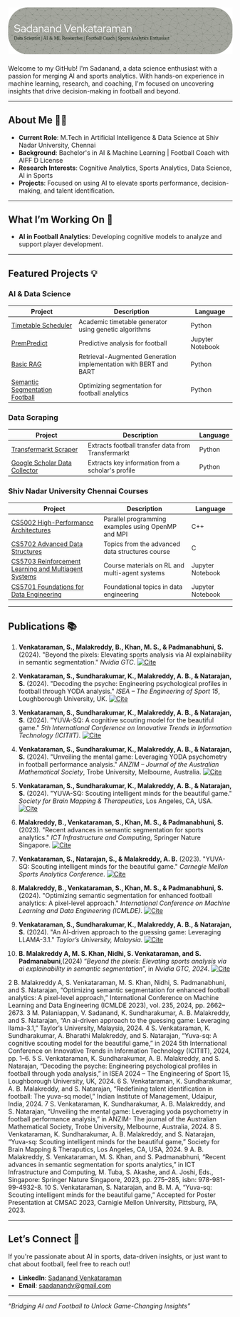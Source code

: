 ![Header](./github-header-image3.png)
---

Welcome to my GitHub! I'm Sadanand, a data science enthusiast with a passion for merging AI and sports analytics. With hands-on experience in machine learning, research, and coaching, I'm focused on uncovering insights that drive decision-making in football and beyond.

---

## About Me 🧑‍💻
- **Current Role**: M.Tech in Artificial Intelligence & Data Science at Shiv Nadar University, Chennai
- **Background**: Bachelor's in AI & Machine Learning | Football Coach with AIFF D License
- **Research Interests**: Cognitive Analytics, Sports Analytics, Data Science, AI in Sports
- **Projects**: Focused on using AI to elevate sports performance, decision-making, and talent identification.

---

## What I’m Working On 🚀
- **AI in Football Analytics**: Developing cognitive models to analyze and support player development.

---

## Featured Projects 💡

### AI & Data Science

| Project | Description | Language |
| ------- | ----------- | -------- |
| [Timetable Scheduler](https://github.com/sadanandv/Timetable-Scheduler-using-Genetic-Algorithm) | Academic timetable generator using genetic algorithms | Python |
| [PremPredict](https://github.com/sadanandv/PremPredict) | Predictive analysis for football | Jupyter Notebook |
| [Basic RAG](https://github.com/sadanandv/Basic-RAG) | Retrieval-Augmented Generation implementation with BERT and BART | Python |
| [Semantic Segmentation Football](https://github.com/sadanandv/Semantic_Segmentation_Football) | Optimizing segmentation for football analytics | Python |

### Data Scraping

| Project | Description | Language |
| ------- | ----------- | -------- |
| [Transfermarkt Scraper](https://github.com/sadanandv/transfermarkt-scraper) | Extracts football transfer data from Transfermarkt | Python |
| [Google Scholar Data Collector](https://github.com/sadanandv/Google-Scholar-Data-Collector) | Extracts key information from a scholar's profile | Python |

### Shiv Nadar University Chennai Courses

| Project | Description | Language |
| ------- | ----------- | -------- |
| [CS5002 High-Performance Architectures](https://github.com/sadanandv/CS5002High-Performance-Architectures-for-AI) | Parallel programming examples using OpenMP and MPI | C++ |
| [CS5702 Advanced Data Structures](https://github.com/sadanandv/CS5702AdvancedDataStructures-Algorithms) | Topics from the advanced data structures course | C |
| [CS5703 Reinforcement Learning and Multiagent Systems](https://github.com/sadanandv/CS5703-Reinforcement-Learning-and-Multiagent-Systems) | Course materials on RL and multi-agent systems | Jupyter Notebook |
| [CS5701 Foundations for Data Engineering](https://github.com/sadanandv/CS5701-Foundations-for-Data-Engineering) | Foundational topics in data engineering | Jupyter Notebook |

---
## Publications 📚

1. **Venkataraman, S., Malakreddy, B., Khan, M. S., & Padmanabhuni, S.** (2024). "Beyond the pixels: Elevating sports analysis via AI explainability in semantic segmentation." *Nvidia GTC*.
   [![Cite](https://img.shields.io/badge/Cite-blue?style=flat&logo=google-scholar)](https://scholar.google.com/)

2. **Venkataraman, S., Sundharakumar, K., Malakreddy, A. B., & Natarajan, S.** (2024). "Decoding the psyche: Engineering psychological profiles in football through YODA analysis." *ISEA – The Engineering of Sport 15*, Loughborough University, UK.
   [![Cite](https://img.shields.io/badge/Cite-blue?style=flat&logo=google-scholar)](https://scholar.google.com/)

3. **Venkataraman, S., Sundharakumar, K., Malakreddy, A. B., & Natarajan, S.** (2024). "YUVA-SQ: A cognitive scouting model for the beautiful game." *5th International Conference on Innovative Trends in Information Technology (ICITIIT)*.
   [![Cite](https://img.shields.io/badge/Cite-blue?style=flat&logo=google-scholar)](https://scholar.google.com/)

4. **Venkataraman, S., Sundharakumar, K., Malakreddy, A. B., & Natarajan, S.** (2024). "Unveiling the mental game: Leveraging YODA psychometry in football performance analysis." *ANZIM – Journal of the Australian Mathematical Society*, Trobe University, Melbourne, Australia.
   [![Cite](https://img.shields.io/badge/Cite-blue?style=flat&logo=google-scholar)](https://scholar.google.com/)

5. **Venkataraman, S., Sundharakumar, K., Malakreddy, A. B., & Natarajan, S.** (2024). "YUVA-SQ: Scouting intelligent minds for the beautiful game." *Society for Brain Mapping & Therapeutics*, Los Angeles, CA, USA.
   [![Cite](https://img.shields.io/badge/Cite-blue?style=flat&logo=google-scholar)](https://scholar.google.com/)

6. **Malakreddy, B., Venkataraman, S., Khan, M. S., & Padmanabhuni, S.** (2023). "Recent advances in semantic segmentation for sports analytics." *ICT Infrastructure and Computing*, Springer Nature Singapore.
   [![Cite](https://img.shields.io/badge/Cite-blue?style=flat&logo=google-scholar)](https://scholar.google.com/)

7. **Venkataraman, S., Natarajan, S., & Malakreddy, A. B.** (2023). "YUVA-SQ: Scouting intelligent minds for the beautiful game." *Carnegie Mellon Sports Analytics Conference*.
   [![Cite](https://img.shields.io/badge/Cite-blue?style=flat&logo=google-scholar)](https://scholar.google.com/)

8. **Malakreddy, B., Venkataraman, S., Khan, M. S., & Padmanabhuni, S.** (2024). "Optimizing semantic segmentation for enhanced football analytics: A pixel-level approach." *International Conference on Machine Learning and Data Engineering (ICMLDE)*.
   [![Cite](https://img.shields.io/badge/Cite-blue?style=flat&logo=google-scholar)](https://scholar.google.com/)

9. **Venkataraman, S., Sundharakumar, K., Malakreddy, A. B., & Natarajan, S.** (2024). "An AI-driven approach to the guessing game: Leveraging LLAMA-3.1." *Taylor’s University, Malaysia*.
   [![Cite](https://img.shields.io/badge/Cite-blue?style=flat&logo=google-scholar)](https://scholar.google.com/)

1. **B. Malakreddy A, M. S. Khan, Nidhi, S. Venkataraman, and S. Padmanabuni**,(2024) “_Beyond the pixels: Elevating sports analysis via ai explainability in semantic segmentation_”, in *Nvidia GTC, 2024*. 
   [![Cite](https://img.shields.io/badge/Cite-blue?style=flat&logo=google-scholar)](https://www.nvidia.com/gtc/posters/?search=Sadanand%20Venkataraman#/session/1694175603675001Hid8)




2 B. Malakreddy A, S. Venkataraman, M. S. Khan, Nidhi, S. Padmanabhuni, and S. Natarajan,
“Optimizing semantic segmentation for enhanced football analytics: A pixel-level approach,”
International Conference on Machine Learning and Data Engineering (ICMLDE 2023), vol. 235, 2024,
pp. 2662–2673.
3 M. Palaniappan, V. Sadanand, K. Sundharakumar, A. B. Malakreddy, and S. Natarajan, “An ai-driven
approach to the guessing game: Leveraging llama-3.1,” Taylor’s University, Malaysia, 2024.
4 S. Venkataraman, K. Sundharakumar, A. Bharathi Malakreddy, and S. Natarajan, “Yuva-sq: A
cognitive scouting model for the beautiful game,” in 2024 5th International Conference on Innovative
Trends in Information Technology (ICITIIT), 2024, pp. 1–6.
5 S. Venkataraman, K. Sundharakumar, A. B. Malakreddy, and S. Natarajan, “Decoding the psyche:
Engineering psychological profiles in football through yoda analysis,” in ISEA 2024 – The Engineering of
Sport 15, Loughborough University, UK, 2024.
6 S. Venkataraman, K. Sundharakumar, A. B. Malakreddy, and S. Natarajan, “Redefining talent
identification in football: The yuva-sq model,” Indian Institute of Management, Udaipur, India, 2024.
7 S. Venkataraman, K. Sundharakumar, A. B. Malakreddy, and S. Natarajan, “Unveiling the mental
game: Leveraging yoda psychometry in football performance analysis,” in ANZIM- The journal of the
Australian Mathematical Society, Trobe University, Melbourne, Australia, 2024.
8 S. Venkataraman, K. Sundharakumar, A. B. Malakreddy, and S. Natarajan, “Yuva-sq: Scouting
intelligent minds for the beautiful game,” Society for Brain Mapping & Theraputics, Los Angeles, CA,
USA, 2024.
9 A. B. Malakreddy, S. Venkataraman, M. S. Khan, and S. Padmanabhuni, “Recent advances in semantic
segmentation for sports analytics,” in ICT Infrastructure and Computing, M. Tuba, S. Akashe, and
A. Joshi, Eds., Singapore: Springer Nature Singapore, 2023, pp. 275–285, isbn: 978-981-99-4932-8.
10 S. Venkataraman, S. Natarajan, and B. M. A, “Yuva-sq: Scouting intelligent minds for the beautiful
game,” Accepted for Poster Presentation at CMSAC 2023, Carnigie Mellon University, Pittsburg, PA,
2023.

---

## Let’s Connect 🤝
If you're passionate about AI in sports, data-driven insights, or just want to chat about football, feel free to reach out!

- **LinkedIn**: [Sadanand Venkataraman](https://www.linkedin.com/in/sadanand-venkataraman/)
- **Email**: saadanandv@gmail.com

---

*“Bridging AI and Football to Unlock Game-Changing Insights”*
